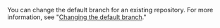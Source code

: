 You can change the default branch for an existing repository. For more information, see "[Changing the default branch](/github/administering-a-repository/changing-the-default-branch)."
